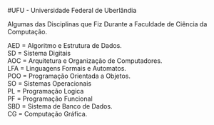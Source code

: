 #UFU - Universidade Federal de Uberlândia

Algumas das Disciplinas que Fiz Durante a Faculdade de Ciência da Computação.

AED = Algoritmo e Estrutura de Dados.  
SD = Sistema Digitais  
AOC = Arquitetura e Organização de Computadores.  
LFA = Linguagens Formais e Automatos.  
POO = Programação Orientada a Objetos.  
SO = Sistemas Operacionais  
PL = Programação Logica  
PF = Programação Funcional  
SBD = Sistema de Banco de Dados.  
CG = Computação Gráfica.  
